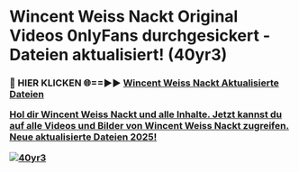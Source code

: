 # Wincent Weiss Nackt Original Videos 0nlyFans durchgesickert - Dateien aktualisiert! (40yr3)

<h3>🔴 HIER KLICKEN 🌐==►► <a href="https://tinyurl.com/h6vf6nb8" rel="nofollow">Wincent Weiss Nackt Aktualisierte Dateien

Hol dir Wincent Weiss Nackt und alle Inhalte. Jetzt kannst du auf alle Videos und Bilder von Wincent Weiss Nackt zugreifen. Neue aktualisierte Dateien 2025!

[![40yr3](https://i.imgur.com/sD4kR3V.gif)](https://tinyurl.com/h6vf6nb8)
